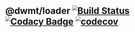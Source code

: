 # @dwmt/loader [![Build Status](https://travis-ci.org/dwmt/loader.svg?branch=master)](https://travis-ci.org/dwmt/loader) [![Codacy Badge](https://api.codacy.com/project/badge/Grade/617fcd0457e34ad39f6a2207dfbad127)](https://www.codacy.com/manual/dwmt/loader?utm_source=github.com&amp;utm_medium=referral&amp;utm_content=dwmt/loader&amp;utm_campaign=Badge_Grade) [![codecov](https://codecov.io/gh/dwmt/loader/branch/master/graph/badge.svg)](https://codecov.io/gh/dwmt/loader)
